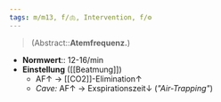 ```yaml
---
tags: m/m13, f/🫁, Intervention, f/⚙️
---
```

> (Abstract::**Atemfrequenz.**)
- **Normwert**:: 12-16/min
- **Einstellung** ([[Beatmung]])
	- AF↑ → [[CO2]]-Elimination↑
	- *Cave:* AF↑ → Exspirationszeit↓ (*"Air-Trapping"*)
